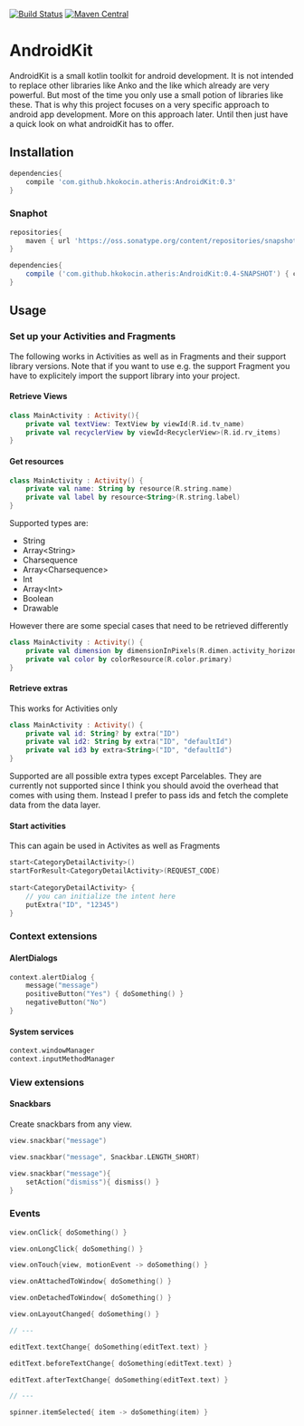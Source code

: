 [![Build Status](https://travis-ci.org/hkokocin/androidKit.svg?branch=master)](https://travis-ci.org/hkokocin/androidKit)
[![Maven Central](https://img.shields.io/maven-central/v/com.github.hkokocin.atheris/androidkit.svg)](http://search.maven.org/#search%7Cga%7C1%7Cg%3A%22com.github.hkokocin.atheris%22%20AND%20a%3A%androidkit%22)

# AndroidKit

AndroidKit is a small kotlin toolkit for android development. It is not intended to replace other libraries like Anko and the like which already are very powerful. But most of the time you only use a small potion of libraries like these. That is why this project focuses on a very specific approach to android app development. More on this approach later. Until then just have a quick look on what androidKit has to offer.

## Installation

```groovy
dependencies{
    compile 'com.github.hkokocin.atheris:AndroidKit:0.3'
}
```

### Snaphot

```groovy
repositories{
    maven { url 'https://oss.sonatype.org/content/repositories/snapshots' }
}

dependencies{
    compile ('com.github.hkokocin.atheris:AndroidKit:0.4-SNAPSHOT') { changing = true }
}
```

## Usage

### Set up your Activities and Fragments

The following works in Activities as well as in Fragments and their support library versions. Note that if you want to use e.g. the support Fragment you have to explicitely import the support library into your project.

#### Retrieve Views
```kotlin
class MainActivity : Activity(){
    private val textView: TextView by viewId(R.id.tv_name)
    private val recyclerView by viewId<RecyclerView>(R.id.rv_items)
}
```

#### Get resources
```kotlin
class MainActivity : Activity() {
    private val name: String by resource(R.string.name)
    private val label by resource<String>(R.string.label)
}
```

Supported types are:
* String
* Array\<String\>
* Charsequence
* Array\<Charsequence\>
* Int
* Array\<Int\>
* Boolean
* Drawable

However there are some special cases that need to be retrieved differently

```kotlin
class MainActivity : Activity() {
    private val dimension by dimensionInPixels(R.dimen.activity_horizontal_margin)
    private val color by colorResource(R.color.primary)
}
```

#### Retrieve extras
This works for Activities only
```kotlin
class MainActivity : Activity() {
    private val id: String? by extra("ID")
    private val id2: String by extra("ID", "defaultId")
    private val id3 by extra<String>("ID", "defaultId")
}
```

Supported are all possible extra types except Parcelables. They are currently not supported since I think you should avoid the overhead that comes with using them. Instead I prefer to pass ids and fetch the complete data from the data layer.

#### Start activities
This can again be used in Activites as well as Fragments
```kotlin
start<CategoryDetailActivity>()
startForResult<CategoryDetailActivity>(REQUEST_CODE)
        
start<CategoryDetailActivity> {
    // you can initialize the intent here
    putExtra("ID", "12345")
}
```

### Context extensions

#### AlertDialogs

```kotlin
context.alertDialog {
    message("message")
    positiveButton("Yes") { doSomething() }
    negativeButton("No")
}
```

#### System services

```kotlin
context.windowManager
context.inputMethodManager
```

### View extensions

#### Snackbars

Create snackbars from any view.

```kotlin
view.snackbar("message")

view.snackbar("message", Snackbar.LENGTH_SHORT)

view.snackbar("message"){
    setAction("dismiss"){ dismiss() }
}
```

### Events


```kotlin
view.onClick{ doSomething() }

view.onLongClick{ doSomething() }

view.onTouch{view, motionEvent -> doSomething() }

view.onAttachedToWindow{ doSomething() }

view.onDetachedToWindow{ doSomething() }

view.onLayoutChanged{ doSomething() }

// ---

editText.textChange{ doSomething(editText.text) }

editText.beforeTextChange{ doSomething(editText.text) }

editText.afterTextChange{ doSomething(editText.text) }

// ---

spinner.itemSelected{ item -> doSomething(item) }
```
